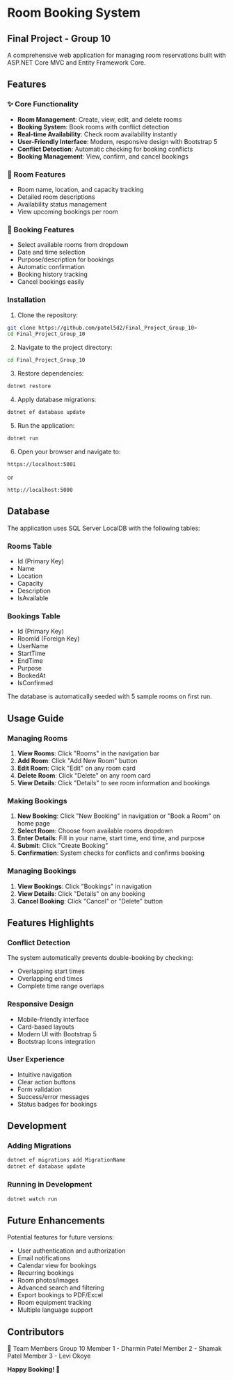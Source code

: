 # Room Booking System
## Final Project - Group 10

A comprehensive web application for managing room reservations built with ASP.NET Core MVC and Entity Framework Core.

## Features

### ✨ Core Functionality
- **Room Management**: Create, view, edit, and delete rooms
- **Booking System**: Book rooms with conflict detection
- **Real-time Availability**: Check room availability instantly
- **User-Friendly Interface**: Modern, responsive design with Bootstrap 5
- **Conflict Detection**: Automatic checking for booking conflicts
- **Booking Management**: View, confirm, and cancel bookings

### 🎯 Room Features
- Room name, location, and capacity tracking
- Detailed room descriptions
- Availability status management
- View upcoming bookings per room

### 📅 Booking Features
- Select available rooms from dropdown
- Date and time selection
- Purpose/description for bookings
- Automatic confirmation
- Booking history tracking
- Cancel bookings easily

### Installation

1. Clone the repository:
```bash
git clone https://github.com/patel5d2/Final_Project_Group_10>
cd Final_Project_Group_10
```

2. Navigate to the project directory:
```bash
cd Final_Project_Group_10
```

3. Restore dependencies:
```bash
dotnet restore
```

4. Apply database migrations:
```bash
dotnet ef database update
```

5. Run the application:
```bash
dotnet run
```

6. Open your browser and navigate to:
```
https://localhost:5001
```
or
```
http://localhost:5000
```

## Database

The application uses SQL Server LocalDB with the following tables:

### Rooms Table
- Id (Primary Key)
- Name
- Location
- Capacity
- Description
- IsAvailable

### Bookings Table
- Id (Primary Key)
- RoomId (Foreign Key)
- UserName
- StartTime
- EndTime
- Purpose
- BookedAt
- IsConfirmed

The database is automatically seeded with 5 sample rooms on first run.

## Usage Guide

### Managing Rooms

1. **View Rooms**: Click "Rooms" in the navigation bar
2. **Add Room**: Click "Add New Room" button
3. **Edit Room**: Click "Edit" on any room card
4. **Delete Room**: Click "Delete" on any room card
5. **View Details**: Click "Details" to see room information and bookings

### Making Bookings

1. **New Booking**: Click "New Booking" in navigation or "Book a Room" on home page
2. **Select Room**: Choose from available rooms dropdown
3. **Enter Details**: Fill in your name, start time, end time, and purpose
4. **Submit**: Click "Create Booking"
5. **Confirmation**: System checks for conflicts and confirms booking

### Managing Bookings

1. **View Bookings**: Click "Bookings" in navigation
2. **View Details**: Click "Details" on any booking
3. **Cancel Booking**: Click "Cancel" or "Delete" button

## Features Highlights

### Conflict Detection
The system automatically prevents double-booking by checking:
- Overlapping start times
- Overlapping end times
- Complete time range overlaps

### Responsive Design
- Mobile-friendly interface
- Card-based layouts
- Modern UI with Bootstrap 5
- Bootstrap Icons integration

### User Experience
- Intuitive navigation
- Clear action buttons
- Form validation
- Success/error messages
- Status badges for bookings

## Development

### Adding Migrations
```bash
dotnet ef migrations add MigrationName
dotnet ef database update
```

### Running in Development
```bash
dotnet watch run
```

## Future Enhancements

Potential features for future versions:
- User authentication and authorization
- Email notifications
- Calendar view for bookings
- Recurring bookings
- Room photos/images
- Advanced search and filtering
- Export bookings to PDF/Excel
- Room equipment tracking
- Multiple language support

## Contributors
👥 Team Members
Group 10
Member 1 - Dharmin Patel
Member 2 - Shamak Patel
Member 3 - Levi Okoye

**Happy Booking! 🎉**
